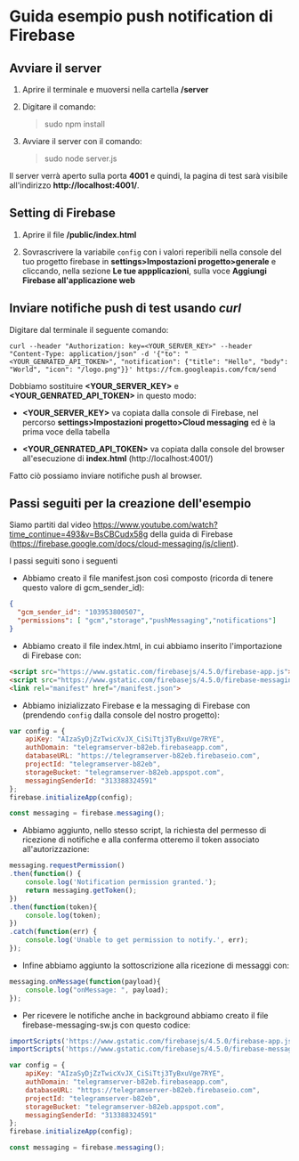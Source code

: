 # Guida esempio push notification di Firebase

## Avviare il server

1) Aprire il terminale e muoversi nella cartella **/server**

2) Digitare il comando:
    > sudo npm install
   
3) Avviare il server con il comando:
    > sudo node server.js

Il server verrà aperto sulla porta **4001** e quindi, la pagina di test sarà visibile all'indirizzo **http://localhost:4001/**.

## Setting di Firebase

1) Aprire il file **/public/index.html**

2) Sovrascrivere la variabile `config` con i valori reperibili nella console del tuo progetto firebase in **settings>Impostazioni progetto>generale**
   e cliccando, nella sezione **Le tue appplicazioni**, sulla voce **Aggiungi Firebase all'applicazione web**
   
## Inviare notifiche push di test usando *curl*

Digitare dal terminale il seguente comando:

```
curl --header "Authorization: key=<YOUR_SERVER_KEY>" --header "Content-Type: application/json" -d '{"to": "<YOUR_GENRATED_API_TOKEN>", "notification": {"title": "Hello", "body": "World", "icon": "/logo.png"}}' https://fcm.googleapis.com/fcm/send
```

Dobbiamo sostituire **<YOUR_SERVER_KEY>** e **<YOUR_GENRATED_API_TOKEN>** in questo modo:

- **<YOUR_SERVER_KEY>** va copiata dalla console di Firebase, nel percorso **settings>Impostazioni progetto>Cloud messaging** ed è la prima voce della tabella

- **<YOUR_GENRATED_API_TOKEN>** va copiata dalla console del browser all'esecuzione di **index.html** (http://localhost:4001/)

Fatto ciò possiamo inviare notifiche push al browser.

## Passi seguiti per la creazione dell'esempio

Siamo partiti dal video https://www.youtube.com/watch?time_continue=493&v=BsCBCudx58g della guida di Firebase (https://firebase.google.com/docs/cloud-messaging/js/client).

I passi seguiti sono i seguenti

- Abbiamo creato il file manifest.json così composto (ricorda di tenere questo valore di gcm_sender_id):
```json
{
  "gcm_sender_id": "103953800507",
  "permissions": [ "gcm","storage","pushMessaging","notifications"]
}
```
- Abbiamo creato il file index.html, in cui abbiamo inserito l'importazione di Firebase con:
 ```html
 <script src="https://www.gstatic.com/firebasejs/4.5.0/firebase-app.js"></script>
 <script src="https://www.gstatic.com/firebasejs/4.5.0/firebase-messaging.js"></script>
 <link rel="manifest" href="/manifest.json">
```
- Abbiamo inizializzato Firebase e la messaging di Firebase con (prendendo `config` dalla console del nostro progetto):
```javascript
var config = {
    apiKey: "AIzaSyDjZzTwicXvJX_CiSiTtj3TyBxuVge7RYE",
    authDomain: "telegramserver-b82eb.firebaseapp.com",
    databaseURL: "https://telegramserver-b82eb.firebaseio.com",
    projectId: "telegramserver-b82eb",
    storageBucket: "telegramserver-b82eb.appspot.com",
    messagingSenderId: "313388324591"
};
firebase.initializeApp(config);

const messaging = firebase.messaging();
```

- Abbiamo aggiunto, nello stesso script, la richiesta del permesso di ricezione di notifiche e alla conferma otteremo il token associato all'autorizzazione:
```javascript
messaging.requestPermission()
.then(function() {
    console.log('Notification permission granted.');
    return messaging.getToken();
})
.then(function(token){
    console.log(token);
})
.catch(function(err) {
    console.log('Unable to get permission to notify.', err);
});
```

- Infine abbiamo aggiunto la sottoscrizione alla ricezione di messaggi con:
```javascript
messaging.onMessage(function(payload){
    console.log("onMessage: ", payload);
});
```

- Per ricevere le notifiche anche in background abbiamo creato il file firebase-messaging-sw.js con questo codice:
```javascript
importScripts('https://www.gstatic.com/firebasejs/4.5.0/firebase-app.js');
importScripts('https://www.gstatic.com/firebasejs/4.5.0/firebase-messaging.js');

var config = {
    apiKey: "AIzaSyDjZzTwicXvJX_CiSiTtj3TyBxuVge7RYE",
    authDomain: "telegramserver-b82eb.firebaseapp.com",
    databaseURL: "https://telegramserver-b82eb.firebaseio.com",
    projectId: "telegramserver-b82eb",
    storageBucket: "telegramserver-b82eb.appspot.com",
    messagingSenderId: "313388324591"
};
firebase.initializeApp(config);

const messaging = firebase.messaging();
```